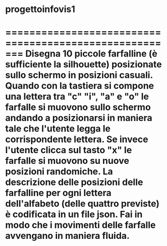 # progettoinfovis1
=======================================================
Disegna 10 piccole farfalline (è sufficiente la silhouette) posizionate
sullo schermo in posizioni casuali. Quando con la tastiera si compone
una lettera tra "c" "i", "a" e "o" le farfalle si muovono sullo schermo
andando a posizionarsi in maniera tale che l'utente legga le
corrispondente lettera. Se invece l'utente clicca sul tasto "x" le
farfalle si muovono su nuove posizioni randomiche. La descrizione delle
posizioni delle farfalline per ogni lettera dell'alfabeto (delle quattro
previste) è codificata in un file json. Fai in modo che i movimenti
delle farfalle avvengano in maniera fluida.
=======================================================

